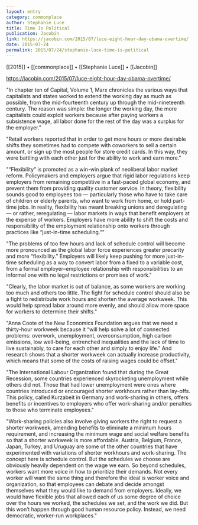 ```yaml
---
layout: entry
category: commonplace
author: Stephanie Luce
title: Time Is Political
publication: Jacobin
link: https://jacobin.com/2015/07/luce-eight-hour-day-obama-overtime/
date: 2015-07-24
permalink: 2015/07/24/stephanie-luce-time-is-political
---
```


[[2015]] • [[commonplace]] • [[Stephanie Luce]] • [[Jacobin]]

https://jacobin.com/2015/07/luce-eight-hour-day-obama-overtime/

"In chapter ten of Capital, Volume 1, Marx chronicles the various ways that capitalists and states worked to extend the working day as much as possible, from the mid-fourteenth century up through the mid-nineteenth century. The reason was simple: the longer the working day, the more capitalists could exploit workers because after paying workers a subsistence wage, all labor done for the rest of the day was a surplus for the employer."

"Retail workers reported that in order to get more hours or more desirable shifts they sometimes had to compete with coworkers to sell a certain amount, or sign up the most people for store credit cards. In this way, they were battling with each other just for the ability to work and earn more."

"“Flexibility” is promoted as a win-win plank of neoliberal labor market reform. Policymakers and employers argue that rigid labor regulations keep employers from remaining competitive in a fast-paced global economy, and prevent them from providing quality customer service. In theory, flexibility sounds good to employees too — particularly those who have to take care of children or elderly parents, who want to work from home, or hold part-time jobs. In reality, flexibility has meant breaking unions and deregulating — or rather, reregulating — labor markets in ways that benefit employers at the expense of workers. Employers have more ability to shift the costs and responsibility of the employment relationship onto workers through practices like “just-in-time scheduling.”"

"The problems of too few hours and lack of schedule control will become more pronounced as the global labor force experiences greater precarity and more “flexibility.” Employers will likely keep pushing for more just-in-time scheduling as a way to convert labor from a fixed to a variable cost, from a formal employer–employee relationship with responsibilities to an informal one with no legal restrictions or promises of work."

"Clearly, the labor market is out of balance, as some workers are working too much and others too little. The fight for schedule control should also be a fight to redistribute work hours and shorten the average workweek. This would help spread labor around more evenly, and should allow more space for workers to determine their shifts."

"Anna Coote of the New Economics Foundation argues that we need a thirty-hour workweek because it “will help solve a lot of connected problems: overwork, unemployment, overconsumption, high carbon emissions, low well-being, entrenched inequalities and the lack of time to live sustainably, to care for each other and simply to enjoy life.” And research shows that a shorter workweek can actually increase productivity, which means that some of the costs of raising wages could be offset."
 
"The International Labour Organization found that during the Great Recession, some countries experienced skyrocketing unemployment while others did not. Those that had lower unemployment were ones where countries introduced or encouraged shorter workhours rather than lay-offs. This policy, called Kurzabeit in Germany and work-sharing in others, offers benefits or incentives to employers who offer work-sharing and/or penalties to those who terminate employees."

"Work-sharing policies also involve giving workers the right to request a shorter workweek, amending benefits to eliminate a minimum hours requirement, and increasing the minimum wage and social welfare benefits so that a shorter workweek is more affordable. Austria, Belgium, France, Japan, Turkey, and Uruguay are some of the other countries that have experimented with variations of shorter workhours and work-sharing. The concept here is schedule control. But the schedules we choose are obviously heavily dependent on the wage we earn. So beyond schedules, workers want more voice in how to prioritize their demands. Not every worker will want the same thing and therefore the ideal is worker voice and organization, so that employees can debate and decide amongst themselves what they would like to demand from employers. Ideally, we would have flexible jobs that allowed each of us some degree of choice over the hours we worked, the schedules we set, and the work we did. But this won’t happen through good human resource policy. Instead, we need democratic, worker-run workplaces."
